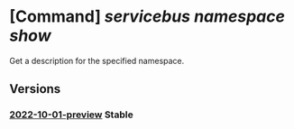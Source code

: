 # [Command] _servicebus namespace show_

Get a description for the specified namespace.

## Versions

### [2022-10-01-preview](/Resources/mgmt-plane/L3N1YnNjcmlwdGlvbnMve30vcmVzb3VyY2Vncm91cHMve30vcHJvdmlkZXJzL21pY3Jvc29mdC5zZXJ2aWNlYnVzL25hbWVzcGFjZXMve30=/2022-10-01-preview.xml) **Stable**

<!-- mgmt-plane /subscriptions/{}/resourcegroups/{}/providers/microsoft.servicebus/namespaces/{} 2022-10-01-preview -->
